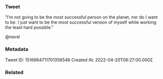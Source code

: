 ### Tweet
"I’m not going to be the most successful person on the planet, nor do I want to be. I just want to be the most successful version of myself while working the least hard possible."

@naval

### Metadata
Tweet ID: 1516664711701356546
Created At: 2022-04-20T06:27:00.000Z

### Related


